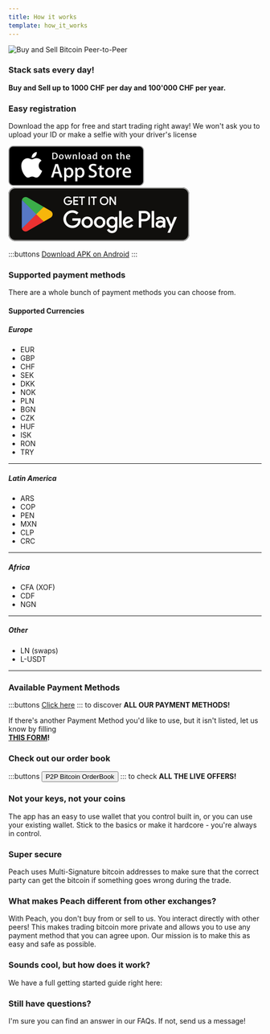 ```yaml
---
title: How it works
template: how_it_works
---
```


<!--[teaser]-->

![Buy and Sell Bitcoin Peer-to-Peer](/img/how-it-works/buy-and-sell-bitcoin-peer-to-peer.png)

### Stack sats <span>every day</span>!

**Buy and Sell up to 1000 CHF per day and 100'000 CHF per year.**

<!--[easy_registration]-->

### Easy registration

Download the app for free and start trading right away! We won't ask you to upload your ID or make a selfie with your driver's license

<div>
  <div class="md:flex items-end">
    <a href="https://testflight.apple.com/join/wfSPFEWG"><img class="h-180px md:h-90px" src="/img/home/download-on-the-app-store.svg" alt="Download Peach Bitcoin app on the App Store without KYC verification"></a>
    <a class="md:ml-4" href="https://play.google.com/store/apps/details?id=com.peachbitcoin.peach.mainnet"><img class="h-180px md:h-90px" src="/img/home/get-it-on-google-play.svg" alt="Get Peach Bitcoin app on Google Play store without ID verification"></a>
  </div>

:::buttons
[Download APK on Android](/apk/)
:::

</div>

<!--[payment_methods]-->

### Supported payment methods

There are a whole bunch of payment methods you can choose from.<br>

#### Supported Currencies

##### Europe

- EUR
- GBP
- CHF
- SEK
- DKK
- NOK
- PLN
- BGN
- CZK
- HUF
- ISK
- RON
- TRY

---

##### Latin America

- ARS
- COP
- PEN
- MXN
- CLP
- CRC

---

##### Africa

- CFA (XOF)
- CDF
- NGN

---

##### Other

- LN (swaps)
- L-USDT

---

### Available Payment Methods

:::buttons
[Click here](/faq/Buy-&-Sell-Bitcoin-using-any-payment-method-2024-with-PeachBitcoin)
:::
to discover **ALL OUR PAYMENT METHODS!**

If there's another Payment Method you'd like to use, but it isn't listed, let us know by filling
<br>
**[THIS FORM](https://ncxldazr6m4.typeform.com/to/SJljDnae)!**

### Check out our order book

:::buttons
<button class="btn" id="customBtn" onclick="window.location.href='/kycfree-orderbook'">P2P Bitcoin OrderBook</button>
:::
to check **ALL THE LIVE OFFERS!**

<!--[self_custody]-->

### Not your keys, not your coins

The app has an easy to use wallet that you control built in, or you can use your existing wallet. Stick to the basics or make it hardcore - you're always in control.

<!--[security]-->

### Super secure

Peach uses Multi-Signature bitcoin addresses to make sure that the correct party can get the bitcoin if something goes wrong during the trade.

<!--[difference]-->

### What makes Peach different from other exchanges?

With Peach, you don't buy from or sell to us.
You interact directly with other peers!
This makes trading bitcoin more private and allows you to use any payment method that you can agree upon.
Our mission is to make this as easy and safe as possible.

<!--[sounds_cool]-->

### Sounds cool, but how does it work?

We have a full getting started guide right here:

<!--[questions]-->

### Still have questions?

I'm sure you can find an answer in our FAQs.
If not, send us a message!
